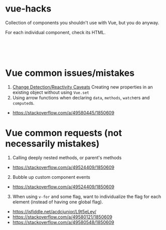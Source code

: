 # vue-hacks
Collection of components you shouldn't use with Vue, but you do anyway.

For each individual component, check its HTML.

<br><br><br>

# Vue common issues/mistakes

1. [Change Detection/Reactivity Caveats](https://vuejs.org/v2/guide/reactivity.html#Change-Detection-Caveats) Creating new properties in an existing object without using `Vue.set`
2. Using arrow functions when declaring `data`, `methods`, `watch`ers and `computed`s.
  - https://stackoverflow.com/a/49580445/1850609

# Vue common requests (not necessarily mistakes)

1. Calling deeply nested methods, or parent's methods
  - https://stackoverflow.com/a/49524409/1850609
2. Bubble up custom component events
  - https://stackoverflow.com/a/49524409/1850609
3. When using `v-for` and some flag, want to individualize the flag for each element (instead of having one global flag).
  - https://jsfiddle.net/acdcjunior/L9t5eLey/
  - https://stackoverflow.com/a/49580121/1850609
  - https://stackoverflow.com/a/49580548/1850609
